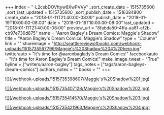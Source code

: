 +++
index = "-L2csbDOVftyw6XwPVVy"
_sort_create_date = 1515735600
_sort_last_updated = 1515735600
_sort_publish_date = 1516384800
create_date = "2018-01-11T21:40:00-08:00"
publish_date = "2018-01-19T10:00:00-08:00"
date = "2018-01-19T10:00:00-08:00"
last_updated = "2018-01-11T21:40:00-08:00"
preview_url = "8fabda50-4ffa-aa61-af2b-cb97e730d875"
name = "Aaron Bagley's Dream Comics: Maggie's Shadow"
title = "Aaron Bagley's Dream Comics: Maggie's Shadow"
type = "Column"
link = ""
shareimage = "http://seattlereviewofbooks.com/webhook-uploads/1515735597799/Maggie's%20Shadow%204%20hero.jpg"
twitterauto = "It's time for @aaronbaglady's Dream Comics!"
facebookauto = "It's time for Aaron Bagley's Dream Comics!"
make_image_tweet = "True"
byline = ["writers/aaron-bagley"]
tags_notes = ["tags/aaron-bagleys-dream-comics"]
authors_notes = ""
books = ""
+++
<p class="image"><a href="/webhook-uploads/1515735398607/Maggie's%20Shadow%201.jpg" target="_blank">![](/webhook-uploads/1515735398607/Maggie's%20Shadow%201.jpg)</a></p>
<p class="image"><a href="/webhook-uploads/1515735407128/Maggie's%20Shadow%202.jpg" target="_blank">![](/webhook-uploads/1515735407128/Maggie's%20Shadow%202.jpg)</a></p>
<p class="image"><a href="/webhook-uploads/1515735414570/Maggie's%20Shadow%203.jpg" target="_blank">![](/webhook-uploads/1515735414570/Maggie's%20Shadow%203.jpg)</a></p>
<p class="image"><a href="/webhook-uploads/1515735421963/Maggie's%20Shadow%204.jpg" target="_blank">![](/webhook-uploads/1515735421963/Maggie's%20Shadow%204.jpg)</a></p>
